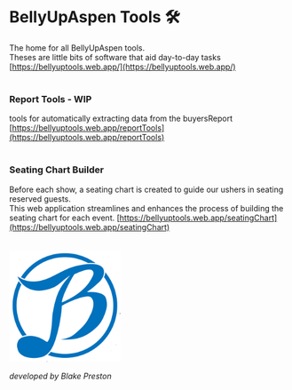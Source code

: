 # BellyUpAspen Tools 🛠️

The home for all BellyUpAspen tools.  
Theses are little bits of software that aid day-to-day tasks  
[https://bellyuptools.web.app/](https://bellyuptools.web.app/)  
<br/>

### Report Tools - WIP

tools for automatically extracting data from the buyersReport  
[https://bellyuptools.web.app/reportTools](https://bellyuptools.web.app/reportTools)  
<br/>

### Seating Chart Builder

Before each show, a seating chart is created to guide our ushers in seating reserved guests.  
This web application streamlines and enhances the process of building the seating chart for each event.
[https://bellyuptools.web.app/seatingChart](https://bellyuptools.web.app/seatingChart)  
<br/>  
<img src="https://github.com/BeToast/BellyUpTools/blob/main/public/bellyUpLogo.png" alt="drawing" height="200"/>

_developed by Blake Preston_
